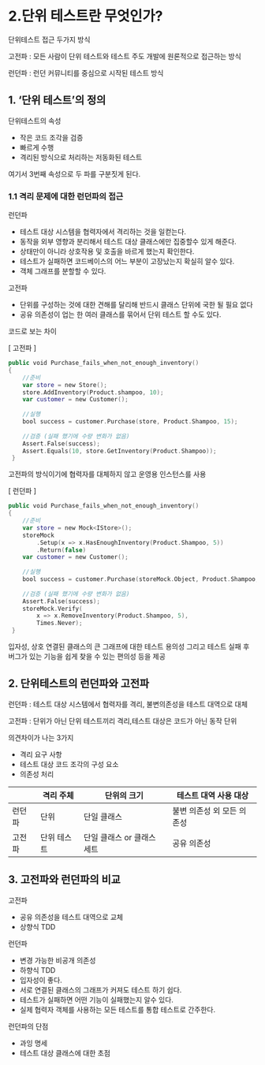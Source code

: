 # 2.단위 테스트란 무엇인가?

단위테스트 접근 두가지 방식

고전파 : 모든 사람이 단위 테스트와 테스트 주도 개발에 원론적으로 접근하는 방식

런던파 : 런던 커뮤니티를 중심으로 시작된 테스트 방식

## 1. ‘단위 테스트’의 정의

단위테스트의 속성

- 작은 코드 조각을 검증
- 빠르게 수행
- 격리된 방식으로 처리하는 저동화된 테스트

여기서 3번째 속성으로 두 파를 구분짓게 된다.

### 1.1 격리 문제에 대한 런던파의 접근

런던파

- 테스트 대상 시스템을 협력자에서 격리하는 것을 일컫는다.
- 동작을 외부 영향과 분리해서 테스트 대상 클래스에만 집중할수 있게 해준다.
- 상태만이 아니라 상호작용 및 호출을 바르게 했는지 확인한다.
- 테스트가 실패하면 코드베이스의 어느 부분이 고장났는지 확실히 알수 있다.
- 객체 그래프를 분할할 수 있다.

고전파

- 단위를 구성하는 것에 대한 견해를 달리해 반드시 클래스 단위에 국한 될 필요 없다
- 공유 의존성이 업는 한 여러 클래스를 묶어서 단위 테스트 할 수도 있다.

코드로 보는 차이

[ 고전파 ]

```swift
public void Purchase_fails_when_not_enough_inventory()
{
	//준비
    var store = new Store();
    store.AddInventory(Product.shampoo, 10);
    var customer = new Customer();
    
    //실행
   	bool success = customer.Purchase(store, Product.Shampoo, 15);
    
    //검증 (실패 했기에 수량 변화가 없음)
    Assert.False(success);
    Assert.Equals(10, store.GetInventory(Product.Shampoo));
 }
```

고전파의 방식이기에 협력자를 대체하지 않고 운영용 인스턴스를 사용

[ 런던파 ]

```swift
public void Purchase_fails_when_not_enough_inventory()
{
	//준비
    var store = new Mock<IStore>();
    storeMock
    	.Setup(x => x.HasEnoughInventory(Product.Shampoo, 5))
        .Return(false)
    var customer = new Customer();
    
    //실행
   	bool success = customer.Purchase(storeMock.Object, Product.Shampoo, 5);
    
    //검증 (실패 했기에 수량 변화가 없음)
    Assert.False(success);
    storeMock.Verify(
    	x => x.RemoveInventory(Product.Shampoo, 5),
        Times.Never);
 }
```

입자성, 상호 연결된 클래스의 큰 그래프에 대한 테스트 용의성 그리고 테스트 실패 후 버그가 있는 기능을 쉽게 찾을 수 있는 편의성 등을 제공

## 2. 단위테스트의 런던파와 고전파

런던파 : 테스트 대상 시스템에서 협력자를 격리, 불변의존성을 테스트 대역으로 대체

고전파 : 단위가 아닌 단위 테스트끼리 격리,테스트 대상은 코드가 아닌 동작 단위

의견차이가 나는 3가지

- 격리 요구 사항
- 테스트 대상 코드 조각의 구성 요소
- 의존성 처리

|  | 격리 주체 |  단위의 크기 |  테스트 대역 사용 대상 |
| --- | --- | --- | --- |
|  런던파 |  단위 |  단일 클래스 |  불변 의존성 외 모든 의존성 |
|  고전파 |  단위 테스트 |  단일 클래스 or 클래스 세트 |  공유 의존성 |

## 3. 고전파와 런던파의 비교

고전파 

- 공유 의존성을 테스트 대역으로 교체
- 상향식 TDD

런던파

- 변경 가능한 비공개 의존성
- 하향식 TDD
- 입자성이 좋다.
- 서로 연결된 클래스의 그래프가 커져도 테스트 하기 쉽다.
- 테스트가 실패하면 어떤 기능이 실패했는지 알수 있다.
- 실제 협력자 객체를 사용하는 모든 테스트를 통합 테스트로 간주한다.

런던파의 단점

- 과잉 명세
- 테스트 대상 클래스에 대한 초점
